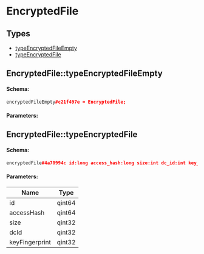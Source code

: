 # EncryptedFile

## Types

* [typeEncryptedFileEmpty](#encryptedfiletypeencryptedfileempty)
* [typeEncryptedFile](#encryptedfiletypeencryptedfile)

## EncryptedFile::typeEncryptedFileEmpty

#### Schema:

```c++
encryptedFileEmpty#c21f497e = EncryptedFile;
```

#### Parameters:


## EncryptedFile::typeEncryptedFile

#### Schema:

```c++
encryptedFile#4a70994c id:long access_hash:long size:int dc_id:int key_fingerprint:int = EncryptedFile;
```

#### Parameters:

|Name|Type|
|----|----|
|id|qint64|
|accessHash|qint64|
|size|qint32|
|dcId|qint32|
|keyFingerprint|qint32|


